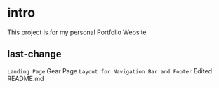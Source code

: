 # intro

This project is for my personal Portfolio Website

## last-change

` Landing Page
` Gear Page
` Layout for Navigation Bar and Footer
` Edited README.md


